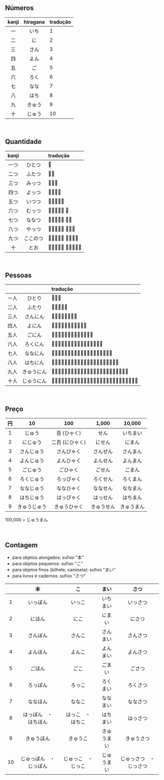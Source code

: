 ## Números

| kanji | hiragana | tradução |
|:---:|:---:|:---|
| 一 | いち | 1 |
| 二 | に | 2 |
| 三 | さん | 3 |
| 四 | よん | 4 |
| 五 | ご | 5 |
| 六 | ろく | 6 |
| 七 | なな | 7 |
| 八 | はち | 8 |
| 九 | きゅう | 9 |
| 十 | じゅう | 10 |

<br>


## Quantidade

| kanji |   | tradução |
|:---:|:---:|:---|
| 一つ | ひとつ | 🍎 |
| 二つ | ふたつ | 🍎🍎 |
| 三つ | みっつ | 🍎🍎🍎 |
| 四つ | よっつ | 🍎🍎🍎🍎 |
| 五つ | いつつ | 🍎🍎🍎🍎🍎 |
| 六つ | むっつ | 🍎🍎🍎🍎🍎 🍊 |
| 七つ | ななつ | 🍎🍎🍎🍎🍎 🍊🍊 |
| 八つ | やっつ | 🍎🍎🍎🍎🍎 🍊🍊🍊 |
| 九つ | ここのつ | 🍎🍎🍎🍎🍎 🍊🍊🍊🍊 |
| 十 | とお | 🍎🍎🍎🍎🍎 🍊🍊🍊🍊🍊 |

<br>


## Pessoas

|   |   | tradução |
|:---:|:---:|:---|
| 一人 | ひとり | 🧍🏻‍♀️ |
| 二人 | ふたり | 🧍🏻‍♀️🧍🏻 |
| 三人 | さんにん | 🧍🏻‍♀️🧍🏻🧍🏻‍♂️ |
| 四人 | よにん | 🧍🏻‍♀️🧍🏻🧍🏻‍♂️🧍🏼‍♀️ |
| 五人 | ごにん | 🧍🏻‍♀️🧍🏻🧍🏻‍♂️🧍🏼‍♀️🧍🏼 |
| 六人 | ろくにん | 🧍🏻‍♀️🧍🏻🧍🏻‍♂️🧍🏼‍♀️🧍🏼🧍🏼‍♂️ |
| 七人 | ななにん | 🧍🏻‍♀️🧍🏻🧍🏻‍♂️🧍🏼‍♀️🧍🏼🧍🏼‍♂️🧍🏽‍♀️ |
| 八人 | はちにん | 🧍🏻‍♀️🧍🏻🧍🏻‍♂️🧍🏼‍♀️🧍🏼🧍🏼‍♂️🧍🏽‍♀️🧍🏽 |
| 九人 | きゅうにん | 🧍🏻‍♀️🧍🏻🧍🏻‍♂️🧍🏼‍♀️🧍🏼🧍🏼‍♂️🧍🏽‍♀️🧍🏽🧍🏽‍♂️ |
| 十人 | じゅうにん | 🧍🏻‍♀️🧍🏻🧍🏻‍♂️🧍🏼‍♀️🧍🏼🧍🏼‍♂️🧍🏽‍♀️🧍🏽🧍🏽‍♂🧍🏾‍♀️️ |

<br>

## Preço

| 円 | 10 | 100 | 1,000 | 10,000 |
|:---:|:---:|:---:|:---:|:---:|
| 1 | じゅう | 百 (ひゃく) | せん | いちまい |
| 2 | にじゅう | 二百 (にひゃく) | にせん | にまん |
| 3 | さんじゅう | さんびゃく | さんぜん | さんまん |
| 4 | よんじゅう | よんひゃく | よんせん | よんまん |
| 5 | ごじゅう | ごひゃく | ごせん | ごまん |
| 6 | ろくじゅう | ろっぴゃく | ろくせん | ろくまん |
| 7 | ななじゅう | ななひゃく | ななせん | ななまん |
| 8 | はちじゅう | はっぴゃく | はっせん | はちまん |
| 9 | きゅうじゅう | きゅうひゃく | きゅうせん | きゅうまん |

100,000 = じゅうまん

<br>


## Contagem

- para objetos alongados: sufixo "本"
- para objetos pequenos: sufixo "こ"
- para objetos finos (bilhete, camiseta): sufixo "まい"
- para livros e cadernos: sufixo "さつ"

|  | 本 | こ | まい | さつ |
|:---:|:---:|:---:|:---:|:---:|
| 1 | いっぽん | いっこ | いちまい | いっさつ |
| 2 | にほん | にこ | にまい | にさつ |
| 3 | さんぼん | さんこ | さんまい | さんさつ |
| 4 | よんほん | よんこ | よんまい | よんさつ |
| 5 | ごほん | ごこ | ごまい | ごさつ |
| 6 | ろっぽん | ろっこ | ろくまい | ろくさつ |
| 7 | ななほん | ななこ | ななまい | ななさつ |
| 8 | はっぽん　・　はちほん | はっこ　・　はちこ | はちまい | はっさつ |
| 9 | きゅうほん | きゅうこ | きゅうまい | きゅうさつ |
| 10 | じゅっぽん　・　じっぽん | じゅっこ　・　じっこ | じゅうまい | じゅっさつ　・　じっさつ |